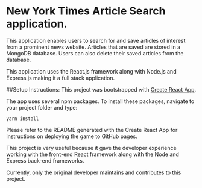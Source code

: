 # New York Times Article Search application. 

This application enables users to search for and save articles of interest from a prominent news website. Articles that are saved are stored in a MongoDB database. Users can also delete their saved articles from the database.   

This application uses the React.js framework along with Node.js and Express.js making it a full stack application. 

##Setup Instructions:
This project was bootstrapped with [Create React App](https://github.com/facebookincubator/create-react-app).

The app uses several npm packages. To install these packages, navigate to your project folder and type:

```yarn install```

Please refer to the README generated with the Create React App for instructions on deploying the game to GitHub pages. 

This project is very useful because it gave the developer experience working with the front-end React framework along with the Node and Express back-end frameworks.  

Currently, only the original developer maintains and contributes to this project.


